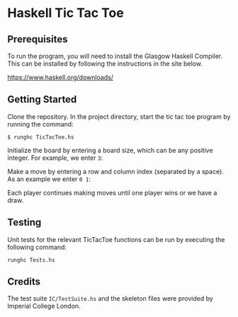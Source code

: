 # Haskell Tic Tac Toe

## Prerequisites

To run the program, you will need to install the Glasgow Haskell Compiler. This can be installed by following the instructions in the site below.

https://www.haskell.org/downloads/

## Getting Started

Clone the repository. In the project directory, start the tic tac toe program by running the command:
```
$ runghc TicTacToe.hs
```

Initialize the board by entering a board size, which can be any positive integer. For example, we enter `3`:

Make a move by entering a row and column index (separated by a space). As an example we enter `0 1`:

Each player continues making moves until one player wins or we have a draw.

## Testing

Unit tests for the relevant TicTacToe functions can be run by executing the following command:

`runghc Tests.hs`

## Credits

The test suite `IC/TestSuite.hs` and the skeleton files were provided by Imperial College London.